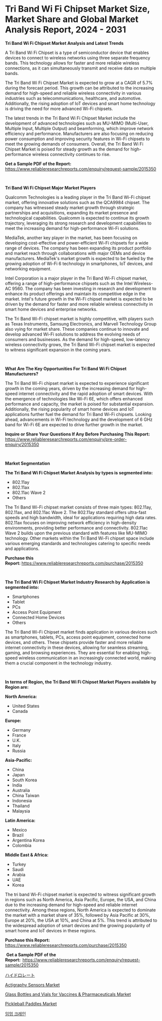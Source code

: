 <p><h1>Tri Band Wi Fi Chipset Market Size, Market Share and Global Market Analysis Report, 2024 - 2031</h1></p><p><strong>Tri Band Wi Fi Chipset Market Analysis and Latest Trends</strong></p>
<p><p>A Tri Band Wi Fi Chipset is a type of semiconductor device that enables devices to connect to wireless networks using three separate frequency bands. This technology allows for faster and more reliable wireless connections, as it can simultaneously transmit and receive data on multiple bands.</p><p>The Tri Band Wi Fi Chipset Market is expected to grow at a CAGR of 5.7% during the forecast period. This growth can be attributed to the increasing demand for high-speed and reliable wireless connectivity in various industries such as telecommunications, healthcare, and automotive. Additionally, the rising adoption of IoT devices and smart home technology is driving the need for more advanced Wi-Fi chipsets.</p><p>The latest trends in the Tri Band Wi Fi Chipset Market include the development of advanced technologies such as MU-MIMO (Multi-User, Multiple Input, Multiple Output) and beamforming, which improve network efficiency and performance. Manufacturers are also focusing on reducing power consumption and improving security features in Wi-Fi chipsets to meet the growing demands of consumers. Overall, the Tri Band Wi Fi Chipset Market is poised for steady growth as the demand for high-performance wireless connectivity continues to rise.</p></p>
<p><strong>Get a Sample PDF of the Report:&nbsp;</strong> <a href="https://www.reliableresearchreports.com/enquiry/request-sample/2015350">https://www.reliableresearchreports.com/enquiry/request-sample/2015350</a></p>
<p>&nbsp;</p>
<p><strong>Tri Band Wi Fi Chipset Major Market Players</strong></p>
<p><p>Qualcomm Technologies is a leading player in the Tri Band Wi-Fi chipset market, offering innovative solutions such as the QCA9984 chipset. The company has witnessed steady market growth through strategic partnerships and acquisitions, expanding its market presence and technological capabilities. Qualcomm is expected to continue its growth trajectory, leveraging its strong research and development capabilities to meet the increasing demand for high-performance Wi-Fi solutions.</p><p>MediaTek, another key player in the market, has been focusing on developing cost-effective and power-efficient Wi-Fi chipsets for a wide range of devices. The company has been expanding its product portfolio and market reach through collaborations with major OEMs and device manufacturers. MediaTek's market growth is expected to be fueled by the growing adoption of Wi-Fi 6 technology in smartphones, IoT devices, and networking equipment.</p><p>Intel Corporation is a major player in the Tri Band Wi-Fi chipset market, offering a range of high-performance chipsets such as the Intel Wireless-AC 9560. The company has been investing in research and development to enhance its product offerings and maintain its competitive edge in the market. Intel's future growth in the Wi-Fi chipset market is expected to be driven by the demand for faster and more reliable wireless connectivity in smart home devices and enterprise networks.</p><p>The Tri Band Wi-Fi chipset market is highly competitive, with players such as Texas Instruments, Samsung Electronics, and Marvell Technology Group also vying for market share. These companies continue to innovate and develop advanced Wi-Fi solutions to address the evolving needs of consumers and businesses. As the demand for high-speed, low-latency wireless connectivity grows, the Tri Band Wi-Fi chipset market is expected to witness significant expansion in the coming years.</p></p>
<p>&nbsp;</p>
<p><strong>What Are The Key Opportunities For Tri Band Wi Fi Chipset Manufacturers?</strong></p>
<p><p>The Tri Band Wi-Fi chipset market is expected to experience significant growth in the coming years, driven by the increasing demand for high-speed internet connectivity and the rapid adoption of smart devices. With the emergence of technologies like Wi-Fi 6E, which offers enhanced performance and capacity, the market is poised for substantial expansion. Additionally, the rising popularity of smart home devices and IoT applications further fuel the demand for Tri Band Wi-Fi chipsets. Looking ahead, advancements in Wi-Fi technology and the development of 6 GHz band for Wi-Fi 6E are expected to drive further growth in the market.</p></p>
<p><strong>Inquire or Share Your Questions If Any Before Purchasing This Report:</strong> <a href="https://www.reliableresearchreports.com/enquiry/pre-order-enquiry/2015350">https://www.reliableresearchreports.com/enquiry/pre-order-enquiry/2015350</a></p>
<p>&nbsp;</p>
<p><strong>Market Segmentation</strong></p>
<p><strong>The Tri Band Wi Fi Chipset Market Analysis by types is segmented into:</strong></p>
<p><ul><li>802.11ay</li><li>802.11ax</li><li>802.11ac Wave 2</li><li>Others</li></ul></p>
<p><p>The Tri Band Wi-Fi chipset market consists of three main types: 802.11ay, 802.11ax, and 802.11ac Wave 2. The 802.11ay standard offers ultra-fast speeds and high bandwidth, ideal for applications requiring high data rates. 802.11ax focuses on improving network efficiency in high-density environments, providing better performance and connectivity. 802.11ac Wave 2 builds upon the previous standard with features like MU-MIMO technology. Other markets within the Tri Band Wi-Fi chipset space include various emerging standards and technologies catering to specific needs and applications.</p></p>
<p><strong>Purchase this Report:&nbsp;</strong><a href="https://www.reliableresearchreports.com/purchase/2015350">https://www.reliableresearchreports.com/purchase/2015350</a></p>
<p>&nbsp;</p>
<p><strong>The Tri Band Wi Fi Chipset Market Industry Research by Application is segmented into:</strong></p>
<p><ul><li>Smartphones</li><li>Tablet</li><li>PCs</li><li>Access Point Equipment</li><li>Connected Home Devices</li><li>Others</li></ul></p>
<p><p>The Tri Band Wi-Fi Chipset market finds application in various devices such as smartphones, tablets, PCs, access point equipment, connected home devices, and others. These chipsets provide faster and more reliable internet connectivity in these devices, allowing for seamless streaming, gaming, and browsing experiences. They are essential for enabling high-speed wireless communication in an increasingly connected world, making them a crucial component in the technology industry.</p></p>
<p>&nbsp;</p>
<p><strong>In terms of Region, the Tri Band Wi Fi Chipset Market Players available by Region are:</strong></p>
<p>
    <p> <strong> North America: </strong>
        <ul>
            <li>United States</li>
            <li>Canada</li>
        </ul>
        </p> 
    <p> <strong> Europe: </strong>
        <ul>
            <li>Germany</li>
            <li>France</li>
            <li>U.K.</li>
            <li>Italy</li>
            <li>Russia</li>
        </ul>
        </p> 
    <p> <strong> Asia-Pacific: </strong>
        <ul>
            <li>China</li>
            <li>Japan</li>
            <li>South Korea</li>
            <li>India</li>
            <li>Australia</li>
            <li>China Taiwan</li>
            <li>Indonesia</li>
            <li>Thailand</li>
            <li>Malaysia</li>
        </ul>
        </p> 
    <p> <strong> Latin America: </strong>
        <ul>
            <li>Mexico</li>
            <li>Brazil</li>
            <li>Argentina Korea</li>
            <li>Colombia</li>
        </ul>
        </p> 
    <p> <strong> Middle East & Africa: </strong>
        <ul>
            <li>Turkey</li>
            <li>Saudi</li>
            <li>Arabia</li>
            <li>UAE</li>
            <li>Korea</li>
        </ul>
    </p>
    </p>
<p><p>The tri band Wi-Fi chipset market is expected to witness significant growth in regions such as North America, Asia Pacific, Europe, the USA, and China due to the increasing demand for high-speed and reliable internet connectivity. Among these regions, North America is expected to dominate the market with a market share of 35%, followed by Asia Pacific at 30%, Europe at 20%, the USA at 10%, and China at 5%. This trend is attributed to the widespread adoption of smart devices and the growing popularity of smart home and IoT devices in these regions.</p></p>
<p><strong>Purchase this Report: </strong><a href="https://www.reliableresearchreports.com/purchase/2015350">https://www.reliableresearchreports.com/purchase/2015350</a></p>
<p>&nbsp;<strong>Get a Sample PDF of the Report:&nbsp;&nbsp;</strong><a href="https://www.reliableresearchreports.com/enquiry/request-sample/2015350">https://www.reliableresearchreports.com/enquiry/request-sample/2015350</a></p>
<p><strong></strong></p>
<p><p><a href="https://medium.com/@aylinbeier/%E6%B0%B4%E3%83%8F%E3%83%BC%E3%83%96%E8%A3%BD%E5%93%81%E5%B8%82%E5%A0%B4%E3%81%AE%E5%B8%82%E5%A0%B4%E8%AA%BF%E6%9F%BB%E3%83%AC%E3%83%9D%E3%83%BC%E3%83%88-%E3%81%9D%E3%81%AE%E6%AD%B4%E5%8F%B2%E3%81%A82031%E5%B9%B4%E3%81%8B%E3%82%892031%E5%B9%B4%E3%81%BE%E3%81%A7%E3%81%AE%E4%BA%88%E6%B8%AC-dca65816c9e8">ハイドロレート</a></p><p><a href="https://view.publitas.com/reportprime-1/actigraphy-sensors-market-dynamics-2024-2031-also-about-its-market-trends-projections-and-opportunities/">Actigraphy Sensors Market</a></p><p><a href="https://natural-crush-b99.notion.site/Global-Glass-Bottles-and-Vials-for-Vaccines-Pharmaceuticals-Market-Size-and-Market-Trends-Insight-081ee215108e4e44b4abb69a12af3c70">Glass Bottles and Vials for Vaccines & Pharmaceuticals Market</a></p><p><a href="https://view.publitas.com/reportprime-1/pickleball-paddles-market-offer-valuable-insights-into-market-size-market-share-market-trends-and-projections-spanning-from-2024-to-2031/">Pickleball Paddles Market</a></p><p><a href="https://medium.com/@oflmg4872858/%EC%82%BC%EB%A6%BC-%ED%81%AC%EB%A0%88%EC%9D%B8-%EC%8B%9C%EC%9E%A5-%EA%B7%9C%EB%AA%A8-%EC%97%B0%ED%8F%89%EA%B7%A0-%EC%84%B1%EC%9E%A5%EB%A5%A0-%EB%8F%99%ED%96%A5-2024-2030-dfa6b968ed14">임업 크레인</a></p></p>
